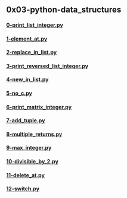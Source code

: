 ## 0x03-python-data_structures
#### [0-print_list_integer.py](0-print_list_integer.py)
#### [1-element_at.py](1-element_at.py)
#### [2-replace_in_list.py](2-replace_in_list.py)
#### [3-print_reversed_list_integer.py](3-print_reversed_list_integer.py)
#### [4-new_in_list.py](4-new_in_list.py)
#### [5-no_c.py](5-no_c.py)
#### [6-print_matrix_integer.py](6-print_matrix_integer.py)
#### [7-add_tuple.py](7-add_tuple.py)
#### [8-multiple_returns.py](8-multiple_returns.py)
#### [9-max_integer.py](9-max_integer.py)
#### [10-divisible_by_2.py](10-divisible_by_2.py)
#### [11-delete_at.py](11-delete_at.py)
#### [12-switch.py](12-switch.py)
